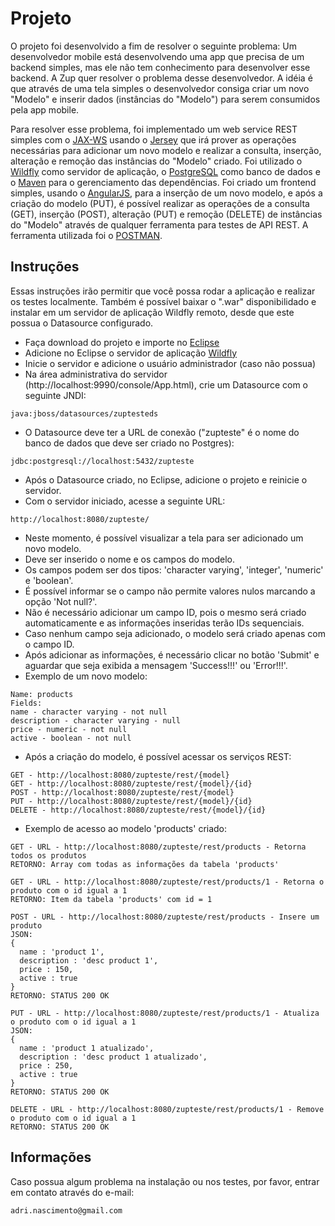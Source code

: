 # Projeto

O projeto foi desenvolvido a fim de resolver o seguinte problema:
Um desenvolvedor mobile está desenvolvendo uma app que precisa de um backend simples, mas ele não tem conhecimento para desenvolver esse backend. A Zup quer resolver o problema desse desenvolvedor. A idéia é que através de uma tela simples o desenvolvedor consiga criar um novo "Modelo" e inserir dados (instâncias do "Modelo") para serem consumidos pela app mobile.

Para resolver esse problema, foi implementado um web service REST simples com o [JAX-WS](https://jax-ws.java.net/) usando o [Jersey](https://jersey.java.net/) que irá prover as operações necessárias para adicionar um novo modelo e realizar a consulta, inserção, alteração e remoção das instâncias do "Modelo" criado. Foi utilizado o [Wildfly](http://wildfly.org/) como servidor de aplicação, o [PostgreSQL](https://www.postgresql.org/) como banco de dados e o [Maven](https://maven.apache.org/) para o gerenciamento das dependências. Foi criado um frontend simples, usando o [AngularJS](https://angularjs.org/), para a inserção de um novo modelo, e após a criação do modelo (PUT), é possível realizar as operações de a consulta (GET), inserção (POST), alteração (PUT) e remoção (DELETE) de instâncias do "Modelo" através de qualquer ferramenta para testes de API REST. A ferramenta utilizada foi o [POSTMAN](https://chrome.google.com/webstore/detail/postman/fhbjgbiflinjbdggehcddcbncdddomop).

## Instruções

Essas instruções irão permitir que você possa rodar a aplicação e realizar os testes localmente. Também é possível baixar o ".war" disponibilidado e instalar em um servidor de aplicação Wildfly remoto, desde que este possua o Datasource configurado.

* Faça download do projeto e importe no [Eclipse](https://eclipse.org/downloads/packages/eclipse-ide-java-ee-developers/mars2)
* Adicione no Eclipse o servidor de aplicação [Wildfly](http://download.jboss.org/wildfly/10.1.0.Final/wildfly-10.1.0.Final.zip)
* Inicie o servidor e adicione o usuário administrador (caso não possua)
* Na área administrativa do servidor (http://localhost:9990/console/App.html), crie um Datasource com o seguinte JNDI:
```
java:jboss/datasources/zuptesteds
```
* O Datasource deve ter a URL de conexão ("zupteste" é o nome do banco de dados que deve ser criado no Postgres):
```
jdbc:postgresql://localhost:5432/zupteste
```
* Após o Datasource criado, no Eclipse, adicione o projeto e reinicie o servidor.
* Com o servidor iniciado, acesse a seguinte URL:
```
http://localhost:8080/zupteste/
```
* Neste momento, é possível visualizar a tela para ser adicionado um novo modelo.
* Deve ser inserido o nome e os campos do modelo. 
* Os campos podem ser dos tipos: 'character varying', 'integer', 'numeric' e 'boolean'.
* É possível informar se o campo não permite valores nulos marcando a opção 'Not null?'.
* Não é necessário adicionar um campo ID, pois o mesmo será criado automaticamente e as informações inseridas terão IDs sequenciais.
* Caso nenhum campo seja adicionado, o modelo será criado apenas com o campo ID.
* Após adicionar as informações, é necessário clicar no botão 'Submit' e aguardar que seja exibida a mensagem 'Success!!!' ou 'Error!!!'.
* Exemplo de um novo modelo:
```
Name: products
Fields:
name - character varying - not null
description - character varying - null
price - numeric - not null
active - boolean - not null
```

* Após a criação do modelo, é possível acessar os serviços REST:
```
GET - http://localhost:8080/zupteste/rest/{model}
GET - http://localhost:8080/zupteste/rest/{model}/{id}
POST - http://localhost:8080/zupteste/rest/{model}
PUT - http://localhost:8080/zupteste/rest/{model}/{id}
DELETE - http://localhost:8080/zupteste/rest/{model}/{id}
```
* Exemplo de acesso ao modelo 'products' criado:
```
GET - URL - http://localhost:8080/zupteste/rest/products - Retorna todos os produtos
RETORNO: Array com todas as informações da tabela 'products'

GET - URL - http://localhost:8080/zupteste/rest/products/1 - Retorna o produto com o id igual a 1
RETORNO: Item da tabela 'products' com id = 1

POST - URL - http://localhost:8080/zupteste/rest/products - Insere um produto
JSON: 
{
  name : 'product 1',
  description : 'desc product 1',
  price : 150,
  active : true
}
RETORNO: STATUS 200 OK

PUT - URL - http://localhost:8080/zupteste/rest/products/1 - Atualiza o produto com o id igual a 1
JSON: 
{
  name : 'product 1 atualizado',
  description : 'desc product 1 atualizado',
  price : 250,
  active : true
}
RETORNO: STATUS 200 OK

DELETE - URL - http://localhost:8080/zupteste/rest/products/1 - Remove o produto com o id igual a 1
RETORNO: STATUS 200 OK
```

## Informações
Caso possua algum problema na instalação ou nos testes, por favor, entrar em contato através do e-mail:
```
adri.nascimento@gmail.com
```
